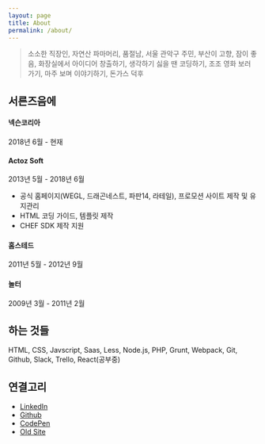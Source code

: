 ```yaml
---
layout: page
title: About
permalink: /about/
---
```


> 소소한 직장인, 자연산 파마머리, 품절남, 서울 관악구 주민, 부산이 고향, 잠이 좋음, 화장실에서 아이디어 창출하기, 생각하기 싫을 땐 코딩하기, 조조 영화 보러 가기, 마주 보며 이야기하기, 돈가스 덕후

## 서른즈음에

#### 넥슨코리아

2018년 6월 - 현재

#### Actoz Soft

2013년 5월 - 2018년 6월

- 공식 홈페이지(WEGL, 드래곤네스트, 파판14, 라테일), 프로모션 사이트 제작 및 유지관리
- HTML 코딩 가이드, 템플릿 제작
- CHEF SDK 제작 지원

#### 홈스테드

2011년 5월 - 2012년 9월

#### 놀터

2009년 3월 - 2011년 2월

## 하는 것들

HTML, CSS, Javscript, Saas, Less, Node.js, PHP, Grunt, Webpack, Git, Github, Slack, Trello, React(공부중)

## 연결고리

- [LinkedIn](https://www.linkedin.com/in/moonspam)
- [Github](https://github.com/moonspam)
- [CodePen](https://codepen.io/moonspam/)
- [Old Site](http://iluku.net/)